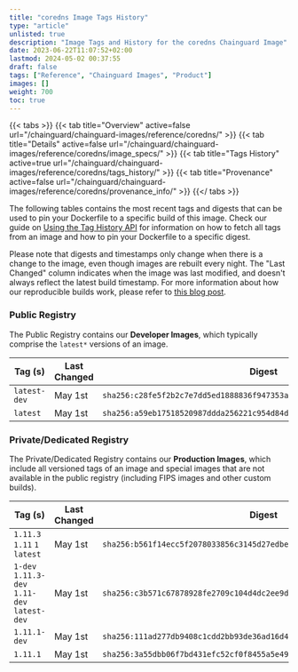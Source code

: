 ```yaml
---
title: "coredns Image Tags History"
type: "article"
unlisted: true
description: "Image Tags and History for the coredns Chainguard Image"
date: 2023-06-22T11:07:52+02:00
lastmod: 2024-05-02 00:37:55
draft: false
tags: ["Reference", "Chainguard Images", "Product"]
images: []
weight: 700
toc: true
---
```


{{< tabs >}}
{{< tab title="Overview" active=false url="/chainguard/chainguard-images/reference/coredns/" >}}
{{< tab title="Details" active=false url="/chainguard/chainguard-images/reference/coredns/image_specs/" >}}
{{< tab title="Tags History" active=true url="/chainguard/chainguard-images/reference/coredns/tags_history/" >}}
{{< tab title="Provenance" active=false url="/chainguard/chainguard-images/reference/coredns/provenance_info/" >}}
{{</ tabs >}}

The following tables contains the most recent tags and digests that can be used to pin your Dockerfile to a specific build of this image. Check our guide on [Using the Tag History API](/chainguard/chainguard-images/using-the-tag-history-api/) for information on how to fetch all tags from an image and how to pin your Dockerfile to a specific digest.

Please note that digests and timestamps only change when there is a change to the image, even though images are rebuilt every night. The "Last Changed" column indicates when the image was last modified, and doesn't always reflect the latest build timestamp. For more information about how our reproducible builds work, please refer to [this blog post](https://www.chainguard.dev/unchained/reproducing-chainguards-reproducible-image-builds).

### Public Registry
The Public Registry contains our **Developer Images**, which typically comprise the `latest*` versions of an image.

| Tag (s)       | Last Changed | Digest                                                                    |
|---------------|--------------|---------------------------------------------------------------------------|
|  `latest-dev` | May 1st      | `sha256:c28fe5f2b2c7e7dd5ed1888836f947353a5e0ec2418e7e26acacd553a1196fee` |
|  `latest`     | May 1st      | `sha256:a59eb17518520987ddda256221c954d84d575c6b7118599bc526d6bc898ffb33` |


### Private/Dedicated Registry
The Private/Dedicated Registry contains our **Production Images**, which include all versioned tags of an image and special images that are not available in the public registry (including FIPS images and other custom builds).

| Tag (s)                                       | Last Changed | Digest                                                                    |
|-----------------------------------------------|--------------|---------------------------------------------------------------------------|
|  `1.11.3` `1.11` `1` `latest`                 | May 1st      | `sha256:b561f14ecc5f2078033856c3145d27edbec762fb3b28c110ee2772d8e1e0efef` |
|  `1-dev` `1.11.3-dev` `1.11-dev` `latest-dev` | May 1st      | `sha256:c3b571c67878928fe2709c104d4dc2ee9de107b15e2841a2a4a1b1decafdd9d7` |
|  `1.11.1-dev`                                 | May 1st      | `sha256:111ad277db9408c1cdd2bb93de36ad16d4c8f04019b1b9f13a3db43d5ef7b821` |
|  `1.11.1`                                     | May 1st      | `sha256:3a55dbb06f7bd431efc52cf0f8455a5e49f55f8a893dd6820a0d9290de4ab3ce` |

